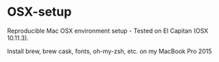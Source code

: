 OSX-setup
================

Reproducible Mac OSX environment setup - Tested on El Capitan (OSX 10.11.3).

Install brew, brew cask, fonts, oh-my-zsh, etc. on my MacBook Pro 2015
